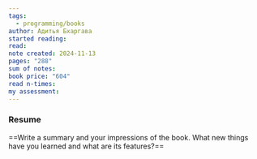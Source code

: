 ```yaml
---
tags:
  - programming/books
author: Адитья Бхаргава
started reading: 
read: 
note created: 2024-11-13
pages: "288"
sum of notes: 
book price: "604"
read n-times: 
my assessment:
---
```

### Resume
==Write a summary and your impressions of the book. What new things have you learned and what are its features?==
